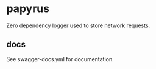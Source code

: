 # papyrus

Zero dependency logger used to store network requests.


## docs
See swagger-docs.yml for documentation.
